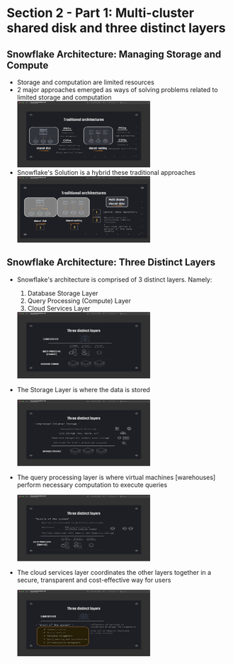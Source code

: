 # Section 2 - Part 1: Multi-cluster shared disk and three distinct layers

## Snowflake Architecture: Managing Storage and Compute

- Storage and computation are limited resources
- 2 major approaches emerged as ways of solving problems related to limited storage and computation
    <img src="../resources/readme_images/section02a_traditional_architectures.png" width="300" height="150">
- Snowflake's Solution is a hybrid these traditional approaches
    <img src="../resources/readme_images/section02b_snowflake_architecture_ito_traditional_archtectures.png" width="300" height="150">

## Snowflake Architecture: Three Distinct Layers

- Snowflake's architecture is comprised of 3 distinct layers. Namely:
  1. Database Storage Layer
  2. Query Processing (Compute) Layer
  3. Cloud Services Layer

    <img src="../resources/readme_images/section02c_snowflake_architecture_layers.png" width="300" height="150">

- The Storage Layer is where the data is stored

    <img src="../resources/readme_images/section02d_snowflake_architcture_storage_layer.png" width="300" height="150">
  
- The query processing layer is where virtual machines [warehouses] perform necessary computation to execute queries

    <img src="../resources/readme_images/section02e_snowflake_architecture_query_processing_layer.png" width="300" height="150">

- The cloud services layer coordinates the other layers together in a secure, transparent and cost-effective way for users

    <img src="../resources/readme_images/section02f_snowflake_architecture_cloud_services_layer.png" width="300" height="150">
